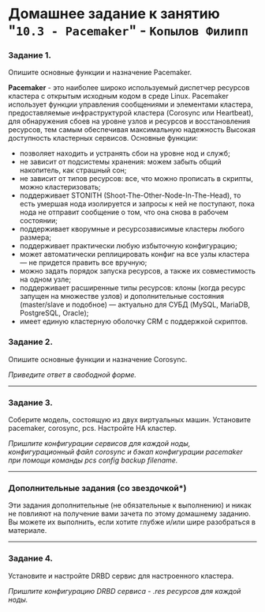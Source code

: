 # Домашнее задание к занятию "`10.3 - Pacemaker`" - `Копылов Филипп`

### Задание 1.

Опишите основные функции и назначение Pacemaker.

**Pacemaker** - это наиболее широко используемый диспетчер ресурсов кластера с открытым исходным кодом в среде Linux. Pacemaker использует функции управления сообщениями и элементами кластера, предоставляемые инфраструктурой кластера (Corosync или Heartbeat), для обнаружения сбоев на уровне узлов и ресурсов и восстановления ресурсов, тем самым обеспечивая максимальную надежность Высокая доступность кластерных сервисов.
Основные функции: 
* позволяет находить и устранять сбои на уровне нод и служб;
*	не зависит от подсистемы хранения: можем забыть общий накопитель, как страшный сон;
*	не зависит от типов ресурсов: все, что можно прописать в скрипты, можно кластеризовать;
*	поддерживает STONITH (Shoot-The-Other-Node-In-The-Head), то есть умершая нода изолируется и запросы к ней не поступают, пока нода не отправит сообщение о том, что она снова в рабочем состоянии;
*	поддерживает кворумные и ресурсозависимые кластеры любого размера;
*	поддерживает практически любую избыточную конфигурацию;
*	может автоматически реплицировать конфиг на все узлы кластера — не придется править все вручную;
*	можно задать порядок запуска ресурсов, а также их совместимость на одном узле;
*	поддерживает расширенные типы ресурсов: клоны (когда ресурс запущен на множестве узлов) и дополнительные состояния (master/slave и подобное) — актуально для СУБД (MySQL, MariaDB, PostgreSQL, Oracle);
*	имеет единую кластерную оболочку CRM с поддержкой скриптов.


### Задание 2.

Опишите основные функции и назначение Corosync.

*Приведите ответ в свободной форме.*

---

### Задание 3.

Соберите модель, состоящую из двух виртуальных машин. Установите pacemaker, corosync, pcs.  Настройте HA кластер.

*Пришлите конфигурации сервисов для каждой ноды, конфигурационный файл corosync и бэкап конфигурации pacemaker при помощи команды pcs config backup filename.*

---

### Дополнительные задания (со звездочкой*)
Эти задания дополнительные (не обязательные к выполнению) и никак не повлияют на получение вами зачета по этому домашнему заданию. Вы можете их выполнить, если хотите глубже и/или шире разобраться в материале.
 
---

### Задание 4.

Установите и настройте DRBD сервис для настроенного кластера.

*Пришлите  конфигурацию DRBD сервиса - *.res ресурсов для каждой ноды.**
